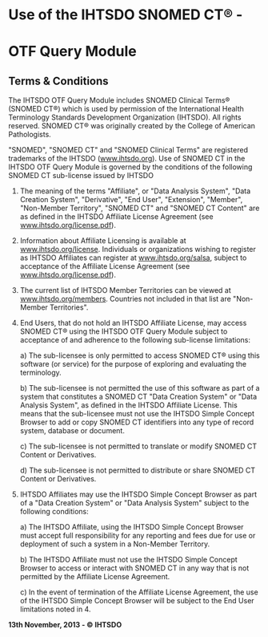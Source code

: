 Use of the IHTSDO SNOMED CT® -
======
OTF Query Module
======
Terms & Conditions
------


The IHTSDO OTF Query Module includes SNOMED Clinical Terms® (SNOMED CT®) which is used by permission of the International Health Terminology Standards Development Organization (IHTSDO).  All rights reserved.  SNOMED CT® was originally created by the College of American Pathologists. 

"SNOMED", "SNOMED CT" and "SNOMED Clinical Terms" are registered trademarks of the IHTSDO (<a href="http://www.ihtsdo.org">www.ihtsdo.org</a>). Use of SNOMED CT in the IHTSDO OTF Query Module is governed by the conditions of the following SNOMED CT sub-license issued by IHTSDO
1.	The meaning of the terms "Affiliate", or "Data Analysis System", "Data Creation System", "Derivative", "End User", "Extension", "Member", "Non-Member Territory", "SNOMED CT" and "SNOMED  CT Content" are as defined in the IHTSDO Affiliate License Agreement (see www.ihtsdo.org/license.pdf).2.	Information about Affiliate Licensing is available at www.ihtsdo.org/license. Individuals or organizations wishing to register as IHTSDO Affiliates can register at www.ihtsdo.org/salsa, subject to acceptance of the Affiliate License Agreement (see www.ihtsdo.org/license.pdf). 3.	The current list of IHTSDO Member Territories can be viewed at www.ihtsdo.org/members. Countries not included in that list are "Non-Member Territories".4.	End Users, that do not hold an IHTSDO Affiliate License, may access SNOMED CT® using the IHTSDO OTF Query Module subject to acceptance of and adherence to the following sub-license limitations:
	a)	The sub-licensee is only permitted to access SNOMED CT® using this software (or service) for the purpose of exploring and evaluating the terminology. 
	b)	The sub-licensee is not permitted the use of this software as part of a system that constitutes a SNOMED CT "Data Creation System" or "Data Analysis System", as defined in the IHTSDO Affiliate License. This means that the sub-licensee must not use the IHTSDO Simple Concept Browser to add or copy SNOMED CT identifiers into any type of record system, database or document.
	c)	The sub-licensee is not permitted to translate or modify SNOMED CT Content or Derivatives.
	d)	The sub-licensee is not permitted to distribute or share SNOMED CT Content or Derivatives.5.	IHTSDO Affiliates may use the IHTSDO Simple Concept Browser as part of a "Data Creation System" or "Data Analysis System" subject to the following conditions:
	a)	The IHTSDO Affiliate, using the IHTSDO Simple Concept Browser must accept full responsibility for any reporting and fees due for use or deployment of such a system in a Non-Member Territory.
	b)	The IHTSDO Affiliate must not use the IHTSDO Simple Concept Browser to access or interact with SNOMED CT in any way that is not permitted by the Affiliate License Agreement. 
	c)	In the event of termination of the Affiliate License Agreement, the use of the IHTSDO Simple Concept Browser will be subject to the End User limitations noted in 4.**13th November, 2013 - © IHTSDO**